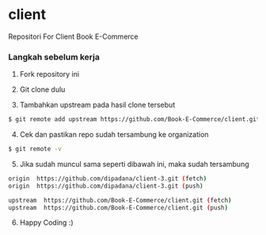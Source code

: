 # client
Repositori For Client Book E-Commerce

### Langkah sebelum kerja
1. Fork repository ini

2. Git clone dulu

3. Tambahkan upstream pada hasil clone tersebut

```sh
$ git remote add upstream https://github.com/Book-E-Commerce/client.git
```

4. Cek dan pastikan repo sudah tersambung ke organization

```sh
$ git remote -v
```

5. Jika sudah muncul sama seperti dibawah ini, maka sudah tersambung

```sh
origin  https://github.com/dipadana/client-3.git (fetch)
origin  https://github.com/dipadana/client-3.git (push)

upstream  https://github.com/Book-E-Commerce/client.git (fetch)
upstream  https://github.com/Book-E-Commerce/client.git (push)
```

6. Happy Coding :)
